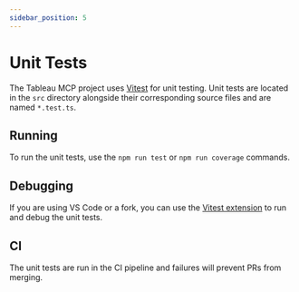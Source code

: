 ```yaml
---
sidebar_position: 5
---
```


# Unit Tests

The Tableau MCP project uses [Vitest](https://vitest.dev/) for unit testing. Unit tests are located
in the `src` directory alongside their corresponding source files and are named `*.test.ts`.

## Running

To run the unit tests, use the `npm run test` or `npm run coverage` commands.

## Debugging

If you are using VS Code or a fork, you can use the
[Vitest extension](https://marketplace.visualstudio.com/items?itemName=vitest.explorer) to run and
debug the unit tests.

## CI

The unit tests are run in the CI pipeline and failures will prevent PRs from merging.
